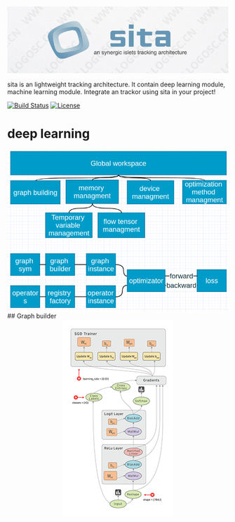 <div align=center>
<img src="sita.png"/>
</div>

sita is an lightweight tracking architecture. It contain deep learning module, machine learning module.
Integrate an trackor using sita in your project!


[![Build Status](https://travis-ci.org/BVLC/caffe.svg?branch=master)](https://travis-ci.org/BVLC/caffe)
[![License](https://img.shields.io/badge/license-BSD-blue.svg)](LICENSE)


# deep learning

<div align=center>
<img src="framework.png"/>
</div>
## Graph builder

<div align=center>
<img src="graph.gif"/>
</div>
